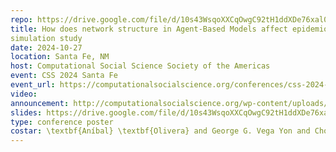 ```yaml
---
repo: https://drive.google.com/file/d/10s43WsqoXXCqOwgC92tH1ddXDe76xal0/view
title: How does network structure in Agent-Based Models affect epidemiological parameters? A large
simulation study
date: 2024-10-27
location: Santa Fe, NM
host: Computational Social Science Society of the Americas
event: CSS 2024 Santa Fe
event_url: https://computationalsocialscience.org/conferences/css-2024-santa-fe/
video:
announcement: http://computationalsocialscience.org/wp-content/uploads/2024/10/CSS2024ConferenceSchedule_Final.docx.pdf
slides: https://drive.google.com/file/d/10s43WsqoXXCqOwgC92tH1ddXDe76xal0/view
type: conference poster
costar: \textbf{Aníbal} \textbf{Olivera} and George G. Vega Yon and Chong Zhang and Alun Thomas and Matthew Samore and Karim Khader
---
```



